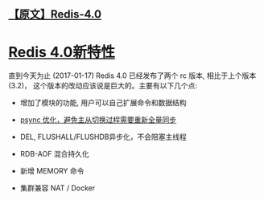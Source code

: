 ## [ 【原文】Redis-4.0](http://www.hulkdev.com/posts/redis-module)

# [Redis 4.0新特性](http://antirez.com/news/110)

直到今天为止 (2017-01-17) Redis 4.0 已经发布了两个 rc 版本, 相比于上个版本(3.2)，
这个版本的改动应该说是巨大的。主要有以下几个点:

- 增加了模块的功能, 用户可以自己扩展命令和数据结构

- [psync 优化，避免主从切换过程需要重新全量同步](../01、基础知识/62、Redis-4.0%20psync%20优化.md)

- DEL, FLUSHALL/FLUSHDB异步化，不会阻塞主线程

- RDB-AOF 混合持久化

- 新增 MEMORY 命令

- 集群兼容 NAT / Docker

